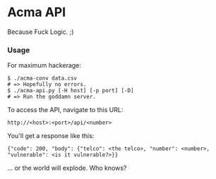 Acma API
========

Because Fuck Logic. ;)

### Usage ###
For maximum hackerage:

```
$ ./acma-conv data.csv
# => Hopefully no errors.
$ ./acma-api.py [-H host] [-p port] [-D]
# => Run the goddamn server.
```

To access the API, navigate to this URL:

```
http://<host>:<port>/api/<number>
```

You'll get a response like this:

```
{"code": 200, "body": {"telco": <the telco>, "number": <number>, "vulnerable": <is it vulnerable?>}}
```

... or the world will explode. Who knows?

